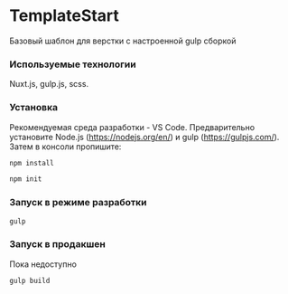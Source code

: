 # TemplateStart

Базовый шаблон для верстки с настроенной gulp сборкой

### Используемые технологии

Nuxt.js, gulp.js, scss.

### Установка

Рекомендуемая среда разработки - VS Code.
Предварительно установите Node.js (https://nodejs.org/en/) и gulp (https://gulpjs.com/).
Затем в консоли пропишите:

```bash
npm install
```

```bash
npm init
```

### Запуск в режиме разработки

```bash
gulp
```

### Запуск в продакшен

Пока недоступно

```bash
gulp build
```
